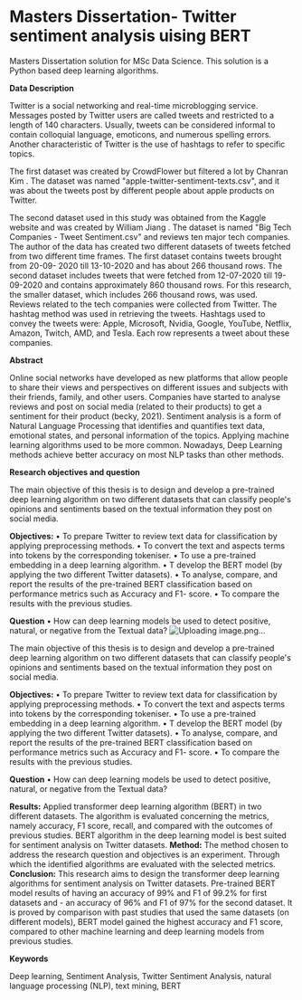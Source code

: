 # Masters Dissertation- Twitter sentiment analysis uising BERT

Masters Dissertation solution for MSc Data Science. This solution is a Python based deep learning algorithms.


**Data Description**

Twitter is a social networking and real-time microblogging service. Messages posted by Twitter users are called tweets and restricted to a length of 140 characters. Usually, tweets can be considered informal to contain colloquial language, emoticons, and numerous spelling errors. Another characteristic of Twitter is the use of hashtags to refer to specific topics.

The first dataset was created by CrowdFlower  but filtered a lot by Chanran Kim . The dataset was named "apple-twitter-sentiment-texts.csv", and it was about the tweets post by different people about apple products on Twitter. 

The second dataset used in this study was obtained from the Kaggle website and was created by William Jiang .  The dataset is named "Big Tech Companies - Tweet Sentiment.csv" and reviews ten major tech companies. The author of the data has created two different datasets of tweets fetched from two different time frames. The first dataset contains tweets brought from 20-09- 2020 till 13-10-2020 and has about 266 thousand rows. The second dataset includes tweets that were fetched from 12-07-2020 till 19-09-2020 and contains approximately 860 thousand rows. For this research, the smaller dataset, which includes 266 thousand rows, was used.  
Reviews related to the tech companies were collected from Twitter. The hashtag method was used in retrieving the tweets. Hashtags used to convey the tweets were:  Apple, Microsoft, Nvidia, Google, YouTube, Netflix, Amazon, Twitch, AMD, and Tesla. Each row represents a tweet about these companies.




**Abstract** 

Online social networks have developed as new platforms that allow people to share their views and perspectives on different issues and subjects with their friends, family, and other users. Companies have started to analyse reviews and post on social media (related to their products) to get a sentiment for their product (becky, 2021).
Sentiment analysis is a form of Natural Language Processing that identifies and quantifies text data, emotional states, and personal information of the topics. Applying machine learning algorithms used to be more common. Nowadays, Deep Learning methods achieve better accuracy on most NLP tasks than other methods. 

**Research objectives and question** 

The main objective of this thesis is to design and develop a pre-trained deep learning algorithm on two different datasets that can classify people's opinions and sentiments based on the textual information they post on social media.

**Objectives:** 
• To prepare Twitter to review text data for classification by applying preprocessing methods. 
• To convert the text and aspects terms into tokens by the corresponding tokeniser.
• To use a pre-trained embedding in a deep learning algorithm.
• T develop the BERT model (by applying the two different Twitter datasets).
• To analyse, compare, and report the results of the pre-trained BERT classification based on performance metrics such as Accuracy and F1- score.
• To compare the results with the previous studies.

**Question** 
• How can deep learning models be used to detect positive, natural, or negative from the Textual data?
![Uploading image.png…]()


The main objective of this thesis is to design and develop a pre-trained deep learning algorithm on two different datasets that can classify people's opinions and sentiments based on the textual information they post on social media.

**Objectives:** 
• To prepare Twitter to review text data for classification by applying preprocessing methods. 
• To convert the text and aspects terms into tokens by the corresponding tokeniser.
• To use a pre-trained embedding in a deep learning algorithm.
• T develop the BERT model (by applying the two different Twitter datasets).
• To analyse, compare, and report the results of the pre-trained BERT classification based on performance metrics such as Accuracy and F1- score.
• To compare the results with the previous studies.

**Question** 
• How can deep learning models be used to detect positive, natural, or negative from the Textual data?

**Results:**  Applied transformer deep learning algorithm (BERT) in two different datasets. The algorithm is evaluated concerning the metrics, namely accuracy, F1 score, recall, and compared with the outcomes of previous studies. BERT algorithm in the deep learning model is best suited for sentiment analysis on Twitter datasets.
**Method:**  The method chosen to address the research question and objectives is an experiment. Through which the identified algorithms are evaluated with the selected metrics. 
**Conclusion:**  This research aims to design the transformer deep learning algorithms for sentiment analysis on Twitter datasets. Pre-trained BERT model results of having an accuracy of 99% and F1 of 99.2% for first datasets and - an accuracy of 96% and F1 of 97% for the second dataset. It is proved by comparison with past studies that used the same datasets (on different models), BERT model gained the highest accuracy and F1 score, compared to other machine learning and deep learning models from previous studies.

**Keywords**

Deep learning, Sentiment Analysis, Twitter Sentiment Analysis, natural language processing (NLP), text mining, BERT

